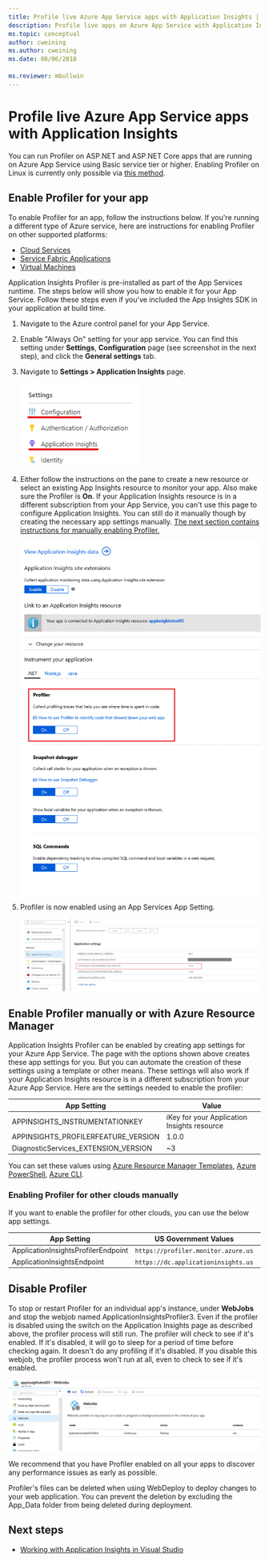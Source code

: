 ```yaml
---
title: Profile live Azure App Service apps with Application Insights | Microsoft Docs
description: Profile live apps on Azure App Service with Application Insights Profiler.
ms.topic: conceptual
author: cweining
ms.author: cweining
ms.date: 08/06/2018

ms.reviewer: mbullwin
---
```


# Profile live Azure App Service apps with Application Insights

You can run Profiler on ASP.NET and ASP.NET Core apps that are running on Azure App Service using Basic service tier or higher. Enabling Profiler on Linux is currently only possible via [this method](profiler-aspnetcore-linux.md).

## <a id="installation"></a> Enable Profiler for your app
To enable Profiler for an app, follow the instructions below. If you're running a different type of Azure service, here are instructions for enabling Profiler on other supported platforms:
* [Cloud Services](./profiler-cloudservice.md?toc=%2fazure%2fazure-monitor%2ftoc.json)
* [Service Fabric Applications](./profiler-servicefabric.md?toc=%2fazure%2fazure-monitor%2ftoc.json)
* [Virtual Machines](./profiler-vm.md?toc=%2fazure%2fazure-monitor%2ftoc.json)

Application Insights Profiler is pre-installed as part of the App Services runtime. The steps below will show you how to enable it for your App Service. Follow these steps even if you've included the App Insights SDK in your application at build time.

1. Navigate to the Azure control panel for your App Service.
1. Enable "Always On" setting for your app service. You can find this setting under **Settings**, **Configuration** page (see screenshot in the next step), and click the **General settings** tab.
1. Navigate to **Settings > Application Insights** page.

   ![Enable App Insights on App Services portal](./media/profiler/AppInsights-AppServices.png)

1. Either follow the instructions on the pane to create a new resource or select an existing App Insights resource to monitor your app. Also make sure the Profiler is **On**. If your Application Insights resource is in a different subscription from your App Service, you can't use this page to configure Application Insights. You can still do it manually though by creating the necessary app settings manually. [The next section contains instructions for manually enabling Profiler.](#enable-profiler-manually-or-with-azure-resource-manager) 

   ![Add App Insights site extension][Enablement UI]

1. Profiler is now enabled using an App Services App Setting.

    ![App Setting for Profiler][profiler-app-setting]

## Enable Profiler manually or with Azure Resource Manager
Application Insights Profiler can be enabled by creating app settings for your Azure App Service. The page with the options shown above creates these app settings for you. But you can automate the creation of these settings using a template or other means. These settings will also work if your Application Insights resource is in a different subscription from your Azure App Service.
Here are the settings needed to enable the profiler:

|App Setting    | Value    |
|---------------|----------|
|APPINSIGHTS_INSTRUMENTATIONKEY         | iKey for your Application Insights resource    |
|APPINSIGHTS_PROFILERFEATURE_VERSION | 1.0.0 |
|DiagnosticServices_EXTENSION_VERSION | ~3 |


You can set these values using [Azure Resource Manager Templates](./azure-web-apps.md#app-service-application-settings-with-azure-resource-manager), [Azure PowerShell](/powershell/module/az.websites/set-azwebapp),  [Azure CLI](/cli/azure/webapp/config/appsettings).

### Enabling Profiler for other clouds manually

If you want to enable the profiler for other clouds, you can use the below app settings.

|App Setting    | US Government Values| China Cloud |   
|---------------|---------------------|-------------|
|ApplicationInsightsProfilerEndpoint         | `https://profiler.monitor.azure.us`    | `https://profiler.monitor.azure.cn` |
|ApplicationInsightsEndpoint | `https://dc.applicationinsights.us` | `https://dc.applicationinsights.azure.cn` |

## Disable Profiler

To stop or restart Profiler for an individual app's instance, under **WebJobs** and stop the webjob named ApplicationInsightsProfiler3. Even if the profiler is disabled using the switch on the Application Insights page as described above, the profiler process will still run. The profiler will check to see if it's enabled. If it's disabled, it will go to sleep for a period of time before checking again. It doesn't do any profiling if it's disabled. If you disable this webjob, the profiler process won't run at all, even to check to see if it's enabled.

  ![Disable Profiler for a web job][disable-profiler-webjob]

We recommend that you have Profiler enabled on all your apps to discover any performance issues as early as possible.

Profiler's files can be deleted when using WebDeploy to deploy changes to your web application. You can prevent the deletion by excluding the App_Data folder from being deleted during deployment. 


## Next steps

* [Working with Application Insights in Visual Studio](./visual-studio.md)

[Enablement UI]: ./media/profiler/Enablement_UI.png
[profiler-app-setting]:./media/profiler/profiler-app-setting.png
[disable-profiler-webjob]: ./media/profiler/disable-profiler-webjob.png

